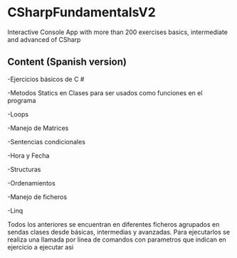 # CSharpFundamentalsV2
Interactive Console App with more than 200 exercises basics, intermediate and advanced of CSharp

## Content (Spanish version)

<p>-Ejercicios básicos de C # </p>
<p>-Metodos Statics en Clases para ser usados como funciones en el programa</p>
<p>-Loops</p>
<p>-Manejo de Matrices</p>
<p>-Sentencias condicionales</p>
<p>-Hora y Fecha</p>
<p>-Structuras</p>
<p>-Ordenamientos</p>
<p>-Manejo de ficheros</p>
<p>-Linq</p>

Todos los anteriores se encuentran en diferentes ficheros agrupados en sendas clases desde básicas, intermedias y avanzadas.
Para ejecutarlos se realiza una llamada por linea de comandos con parametros que indican en ejercicio a ejecutar asi

```src --idex Exer1 (Para el ejercicio 1)
```
```src --idex Exer2 (Para el ejercicio 2)
```
```.
```
```.
```
```src --idex ExerN (Para el ejercicio N)
```
